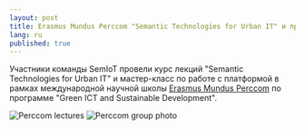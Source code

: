 ```yaml
---
layout: post
title: Erasmus Mundus Perccom "Semantic Technologies for Urban IT" и проект SemIoT
lang: ru
published: true
---
```


Участники команды SemIoT провели курс лекций "Semantic Technologies for Urban IT" и мастер-класс по работе с платформой в рамках международной научной школы [Erasmus Mundus Perccom](http://perccom.univ-lorraine.fr/) по программе "Green ICT and Sustainable Development".

![Perccom lectures](https://dl.dropboxusercontent.com/u/39622126/semiot/perccom16_1.jpg)
![Perccom group photo](https://dl.dropboxusercontent.com/u/39622126/semiot/perccom16_2.jpg)

